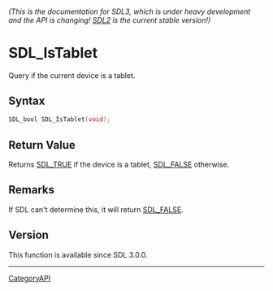 ###### (This is the documentation for SDL3, which is under heavy development and the API is changing! [SDL2](https://wiki.libsdl.org/SDL2/) is the current stable version!)
# SDL_IsTablet

Query if the current device is a tablet.

## Syntax

```c
SDL_bool SDL_IsTablet(void);

```

## Return Value

Returns [SDL_TRUE](SDL_TRUE.md) if the device is a tablet,
[SDL_FALSE](SDL_FALSE.md) otherwise.

## Remarks

If SDL can't determine this, it will return [SDL_FALSE](SDL_FALSE.md).

## Version

This function is available since SDL 3.0.0.

----
[CategoryAPI](CategoryAPI.md)
